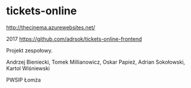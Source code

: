 # tickets-online

http://thecinema.azurewebsites.net/

2017
https://github.com/adrsok/tickets-online-frontend

Projekt zespołowy. 

Andrzej Bieniecki, Tomek Millianowicz, Oskar Papież, Adrian Sokołowski, Kartol Wiśniewski

PWSIP Łomża

